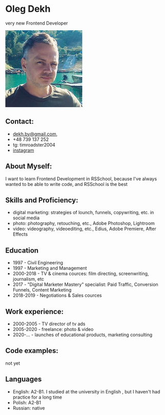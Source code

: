 # Oleg Dekh
very new Frontend Developer


![Olegdekh](olegdekh_avatar_thai240.jpg "Oleg Dekh")
## Contact:
* dekh.by@gmail.com,
* +48 739 137 252
* tg: timroadster2004
* [instagram](https://instagram.com/olegdekh)
## About Myself:
I want to learn Frontend Development in RSSchool, because I've always wanted to be able to write code, and RSSchool is the best
## Skills and Proficiency:
* digital marketing: strategies of lounch, funnels, copywriting, etc. in social media
* photo: photography, retouching, etc., Adobe Photoshop, Lightroom
* video: videography, videoediting, etc., Edius, Adobe Premiere, After Effects
## Education
* 1997 - Civil Engineering
* 1997 - Marketing and Management 
* 2000-2018 - TV & cinema cources: film directing, screenwriting, journalism, etc
* 2017 - "Digital Marketer Mastery" specialist: Paid Traffic, Conversion Funnels, Content Marketing
* 2018-2019 - Negotiations & Sales cources
## Work experience:
* 2000-2005 - TV director of tv ads
* 2005-2020 - freelance: photo & video
* 2020-... - launches of educational products, marketing consulting
## Code examples:
not yet
## Languages
* English: A2-B1. I studied at the university in English , but I haven't had practice for a long time
* Polish: A2-B1
* Russian: native
